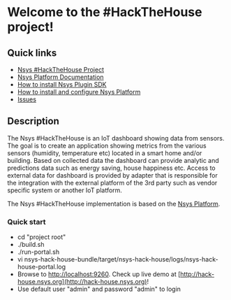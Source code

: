 # Welcome to the #HackTheHouse project!

## Quick links

* [Nsys #HackTheHouse Project][1]
* [Nsys Platform Documentation][2]
* [How to install Nsys Plugin SDK][3]
* [How to install and configure Nsys Platform][4]
* [Issues][5]

## Description

The Nsys #HackTheHouse is an IoT dashboard showing data from sensors. The goal is to create an application 
showing metrics from the various sensors (humidity, temperature etc) located in a smart home and/or building. 
Based on collected data the dashboard can provide analytic and predictions data such as energy saving, house 
happiness etc. Access to external data for dashboard is provided by adapter that is responsible for 
the integration with the external platform of the 3rd party such as vendor specific system or another IoT platform.

The Nsys #HackTheHouse implementation is based on the [Nsys Platform](http://www.nsys.org).

### Quick start

 * cd "project root"
 * ./build.sh
 * ./run-portal.sh
 * vi nsys-hack-house-bundle/target/nsys-hack-house/logs/nsys-hack-house-portal.log
 * Browse to [http://localhost:9260](http://localhost:9260). Check up live demo at [http://hack-house.nsys.org](http://hack-house.nsys.org)!
 * Use default user "admin" and password "admin" to login


[1]: http://doc.nsys.org/display/NSYS/Nsys+Hack+House
[2]: http://doc.nsys.org/display/NSYS/
[3]: http://doc.nsys.org/display/NSYS/Nsys+Plugin+SDK
[4]: http://doc.nsys.org/display/NSYS/Nsys+Installation+and+Configuration
[5]: http://jira.nsys.org/browse/NSYS